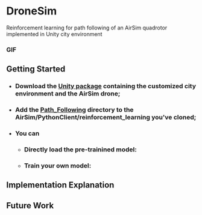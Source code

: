 # DroneSim
Reinforcement learning for path following of an AirSim quadrotor implemented in Unity city environment
### GIF
## Getting Started
- ### Download the [Unity package]() containing the customized city environment and the AirSim drone;
- ### Add the [Path_Following]() directory to the AirSim/PythonClient/reinforcement_learning you've cloned;
- ### You can
  - ### Directly load the pre-trainined model:
  - ### Train your own model:
## Implementation Explanation
## Future Work
